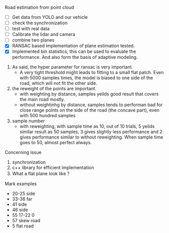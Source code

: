 Road estimation from point cloud

- [ ] Get data from YOLO and our vehicle
- [ ] check the synchronization
- [ ] test with real data
- [ ] Calibrate the lidar and camera
- [ ] combine two planes
- [X] RANSAC based implementation of plane estimation tested.
- [X] Implemented bin statistics, this can be used to evaluate the performance.
And also form the basis of adaptive modeling.

1. As said, the hyper parameter for ransac is very important.
    - A very tight threshold might leads to fitting to a small flat patch. Even with 5000 samples times, the model is biased to one side of the road, which will not fit the other side.
2. the reweight of the points are important.
    - with weighting by distance, samples yeilds good result that covers the main road mostly.
    - without weightinhg by distance, samples tends to performan bad for close range points on the side of the road (the concave part), even with 500 hundred samples
3. sample number
    - with reweighting, with sample time as 10, out of 10 trials, 5 yeilds similar result as 50 samples, 3 gives slightly less performance and 2 gives performance similar to without reweighting. When sample time goes to 50, almost perfect always.

Concerning issue
1. synchronization
2. c++ library for efficient implementation
3. What a flat plane look like？

Mark examples
- 20-25 side
- 33-36 far
- 41 side
- 46 side
- 55 17-22 0
- 57 skew road
- 5 flat road

